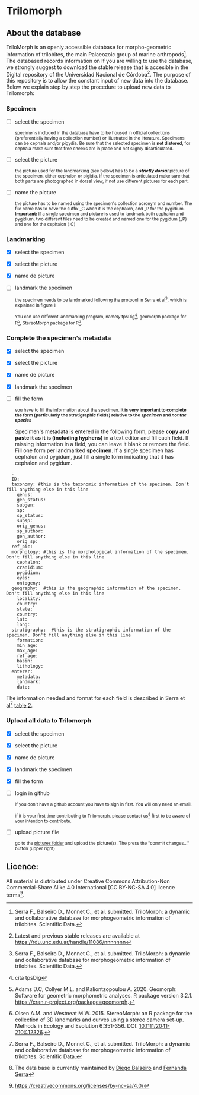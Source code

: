 # Trilomorph
## About the database
TriloMorph is an openly accessible database for morpho-geometric information of trilobites, the main Palaeozoic group of marine arthropods[^1]. The databased records information on If you are willing to use the database, we strongly suggest to download the stable release that is accesible in the Digital repository of the Universidad Nacional de Córdoba[^2].
The purpose of this repository is to allow the constant input of new data into the database. Below we explain step by step the procedure to upload new data to Trilomorph:

### Specimen
- [ ] select the specimen

  <sup>specimens included in the database have to be housed in official collections (preferentially having a collection number) or illustrated in the literature. Specimens can be cephala and/or pigydia. Be sure that the selected specimen is **not distored**, for cephala make sure that free cheeks are in place and not slighly disarticulated.</sup>

- [ ] select the picture

  <sup>the picture used for the landmarking (see below) has to be a ***strictly dorsal*** picture of the specimen, either cephalon or pigidia. If the specimen is articulated make sure that both parts are photographed in dorsal view, if not use different pictures for each part.</sup>

- [ ] name the picture

  <sup>the picture has to be named using the specimen's collection acronym and number. The file name has to have the suffix _C when it is the cephalon, and _P for the pygidium. **Important:** If a single specimen and picture is used to landmark both cephalon and pygidium, two different files need to be created and named one for the pygidum (_P) and one for the cephalon (_C) </sup>

### Landmarking
- [X] select the specimen
- [X] select the picture
- [x] name de picture
- [ ] landmark the specimen

  <sup>the specimen needs to be landmarked following the protocol in Serra et al[^1], which is explained in figure 1 </sup>

  <sup>You can use different landmarking program, namely tpsDig[^3], geomorph package for R[^4], StereoMorph package for R[^5]. </sup>

### Complete the specimen's metadata
- [X] select the specimen
- [X] select the picture
- [x] name de picture
- [x] landmark the specimen
- [ ] fill the form

  <sub> you have to fill the information about the specimen. **It is very important to complete the form (particularly the stratigraphic fields) relative to the _specimen_ and _not the species_**
  
  Specimen's metadata is entered in the following form, please **copy and paste it as it is (including hyphens)** in a text editor and fill each field. If missing information in a field, you can leave it blank or remove the field. Fill one form per landmarked **specimen**. If a single specimen has cephalon and pygidum, just fill a single form indicating that it has cephalon and pygidum.
```
  -
  ID: 
  taxonomy: #this is the taxonomic information of the specimen. Don't fill anything else in this line
    genus: 
    gen_status: 
    subgen: 
    sp: 
    sp_status: 
    subsp: 
    orig_genus: 
    sp_author: 
    gen_author: 
    orig_sp:
  ref_pic: 
  morphology: #this is the morphological information of the specimen. Don't fill anything else in this line
    cephalon: 
    cranidium: 
    pygidium: 
    eyes: 
    ontogeny: 
  geography:  #this is the geographic information of the specimen. Don't fill anything else in this line
    locality: 
    country: 
    state: 
    country:
    lat: 
    long: 
  stratigraphy:  #this is the stratigraphic information of the specimen. Don't fill anything else in this line
    formation: 
    min_age: 
    max_age: 
    ref_age: 
    basin: 
    lithology: 
  enterer:
    metadata: 
    landmark:
    date:
```
  The information needed and format for each field is described in Serra et al[^1] [table 2](https://www.figshare.com/blabbla).

### Upload all data to Trilomorph
- [X] select the specimen
- [X] select the picture
- [x] name de picture
- [x] landmark the specimen
- [x] fill the form
- [ ] login in github
  
  <sup>if you don't have a github account you have to sign in first. You will only need an email.</sub>
  
  <sup>if it is your first time contributing to Trilomorph, please contact us[^6] first to be aware of your intention to contribute.
- [ ] upload picture file
  
  <sup>go to the [pictures folder](/pictures) and upload the picture(s). The press the "commit changes..." button (upper right)</sup>

## Licence:
All material is distributed under Creative Commons Attribution-Non Commercial-Share Alike 4.0 International [CC BY-NC-SA 4.0] licence terms[^N]. 

<!-- References -->
[^1]: Serra F., Balseiro D., Monnet C., et al. submitted. TriloMorph: a dynamic and collaborative database for morphogeometric information of trilobites. Scientific Data.
[^2]: Latest and previous stable releases are available at https://rdu.unc.edu.ar/handle/11086/nnnnnnn
[^3]: cita tpsDig 
[^4]: Adams D.C, Collyer M.L. and Kaliontzopoulou A. 2020. Geomorph: Software for geometric morphometric analyses. R package version 3.2.1. https://cran.r-project.org/package=geomorph.
[^5]: Olsen A.M. and Westneat M.W. 2015. StereoMorph: an R package for the collection of 3D landmarks and curves using a stereo camera set-up. Methods in Ecology and Evolution 6:351-356. DOI: [10.1111/2041-210X.12326](https://doi.org/10.1111/2041-210X.12326).
[^6]: The data base is currently maintained by [Diego Balseiro](mailto:dbalseiro@unc.edu.ar) and [Fernanda Serra](mailto:fserra@unc.edu.ar)
[^N]: https://creativecommons.org/licenses/by-nc-sa/4.0/
